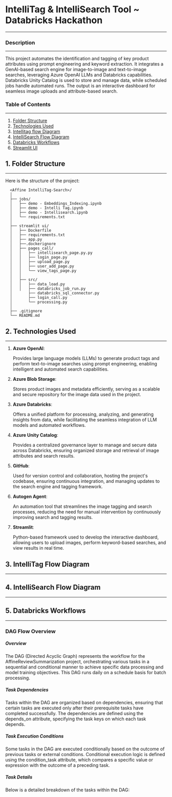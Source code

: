 # IntelliTag & IntelliSearch Tool ~ Databricks Hackathon
------------------------------

### Description
---------------------------
This project automates the identification and tagging of key product attributes using prompt engineering and keyword extraction. It integrates a GenAI-based search engine for image-to-image and text-to-image searches, leveraging Azure OpenAI LLMs and Databricks capabilities. Databricks Unity Catalog is used to store and manage data, while scheduled jobs handle automated runs. The output is an interactive dashboard for seamless image uploads and attribute-based search.


### Table of Contents
-------------------------------
1. [Folder Structure](#folder-structure)
2. [Technologies Used](#)
3. [Intellitag flow Diagram](#)
4. [IntelliSearch Flow Diagram](#)
5. [Databricks Workflows](#)
6. [Streamlit UI](#)


## 1. Folder Structure
------------------------------
Here is the structure of the project:

```plaintext
  <Affine IntelliTag-Search>/
  │
  ├── jobs/
  │   ├── demo - Embeddings_Indexing.ipynb
  │   ├── demo - Intelli Tag.ipynb
  │   ├── demo - Intellisearch.ipynb
  │   └── requirements.txt
  │   
  ├── streamlit ui/  
  │   ├── Dockerfile
  │   ├── requirements.txt
  │   ├── app.py
  │   ├──.dockerignore
  │   ├── pages_call/
  │   │   ├── intellisearch_page.py.py
  │   │   ├── login_page.py
  │   │   ├── upload_page.py
  │   │   ├── user_add_page.py
  │   │   └── view_tags_page.py
  │   │
  │   ├── src/
  │   │   ├── data_load.py
  │   │   ├── databricks_job_run.py
  │       ├── databricks_sql_connector.py
  │       ├── login_call.py
  │       └── processing.py
  │
  ├── .gitignore
  └── README.md
```

## 2. Technologies Used
------------------------------
1. **Azure OpenAI**: 

      Provides large language models (LLMs) to generate product tags and perform text-to-image searches using prompt engineering, enabling intelligent and automated search capabilities.
   
2. **Azure Blob Storage**: 

      Stores product images and metadata efficiently, serving as a scalable and secure repository for the image data used in the project.

3. **Azure Databricks**: 

      Offers a unified platform for processing, analyzing, and generating insights from data, while facilitating the seamless integration of LLM models and automated workflows.

4. **Azure Unity Catalog**: 

      Provides a centralized governance layer to manage and secure data across Databricks, ensuring organized storage and retrieval of image attributes and search results.

5. **GitHub**: 

      Used for version control and collaboration, hosting the project's codebase, ensuring continuous integration, and managing updates to the search engine and tagging framework.

6. **Autogen Agent**: 
              
      An automation tool that streamlines the image tagging and search processes, reducing the need for manual intervention by continuously improving search and tagging results.

7. **Streamlit**:
  
      Python-based framework used to develop the interactive dashboard, allowing users to upload images, perform keyword-based searches, and view results in real time.


## 3. IntelliTag Flow Diagram
------------------------------


## 4. IntelliSearch Flow Diagram
------------------------------



## 5. Databricks Workflows
------------------------------
### DAG Flow Overview

##### Overview

The DAG (Directed Acyclic Graph) represents the workflow for the AffineReviewSummarization project, orchestrating various tasks in a sequential and conditional manner to achieve specific data processing and model training objectives. This DAG runs daily on a schedule basis for batch processing.

##### Task Dependencies

Tasks within the DAG are organized based on dependencies, ensuring that certain tasks are executed only after their prerequisite tasks have completed successfully. The dependencies are defined using the depends_on attribute, specifying the task keys on which each task depends.

##### Task Execution Conditions

Some tasks in the DAG are executed conditionally based on the outcome of previous tasks or external conditions. Conditional execution logic is defined using the condition_task attribute, which compares a specific value or expression with the outcome of a preceding task.

##### Task Details

  Below is a detailed breakdown of the tasks within the DAG:


